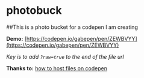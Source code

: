 # photobuck

##This is a photo bucket for a codepen I am creating

**Demo:**
[https://codepen.io/gabepen/pen/ZEWBVYY](https://codepen.io/gabepen/pen/ZEWBVYY)

*Key is to add `?raw=true` to the end of the file url*

**Thanks to:**
[how to host files on codepen](https://www.labnol.org/internet/free-file-hosting-github/29092/)
